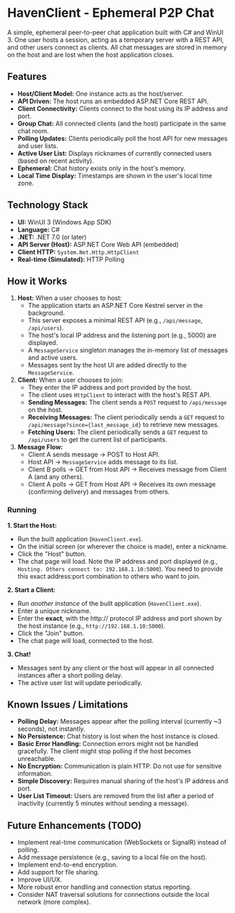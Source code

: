﻿# HavenClient - Ephemeral P2P Chat

A simple, ephemeral peer-to-peer chat application built with C# and WinUI 3. One user hosts a session, acting as a temporary server with a REST API, and other users connect as clients. All chat messages are stored in memory on the host and are lost when the host application closes.

## Features

*   **Host/Client Model:** One instance acts as the host/server.
*   **API Driven:** The host runs an embedded ASP.NET Core REST API.
*   **Client Connectivity:** Clients connect to the host using its IP address and port.
*   **Group Chat:** All connected clients (and the host) participate in the same chat room.
*   **Polling Updates:** Clients periodically poll the host API for new messages and user lists.
*   **Active User List:** Displays nicknames of currently connected users (based on recent activity).
*   **Ephemeral:** Chat history exists only in the host's memory.
*   **Local Time Display:** Timestamps are shown in the user's local time zone.

## Technology Stack

*   **UI:** WinUI 3 (Windows App SDK)
*   **Language:** C#
*   **.NET:** .NET 7.0 (or later)
*   **API Server (Host):** ASP.NET Core Web API (embedded)
*   **Client HTTP:** `System.Net.Http.HttpClient`
*   **Real-time (Simulated):** HTTP Polling

## How it Works

1.  **Host:** When a user chooses to host:
    *   The application starts an ASP.NET Core Kestrel server in the background.
    *   This server exposes a minimal REST API (e.g., `/api/message`, `/api/users`).
    *   The host's local IP address and the listening port (e.g., 5000) are displayed.
    *   A `MessageService` singleton manages the in-memory list of messages and active users.
    *   Messages sent by the host UI are added directly to the `MessageService`.
2.  **Client:** When a user chooses to join:
    *   They enter the IP address and port provided by the host.
    *   The client uses `HttpClient` to interact with the host's REST API.
    *   **Sending Messages:** The client sends a `POST` request to `/api/message` on the host.
    *   **Receiving Messages:** The client periodically sends a `GET` request to `/api/message?since={last_message_id}` to retrieve new messages.
    *   **Fetching Users:** The client periodically sends a `GET` request to `/api/users` to get the current list of participants.
3.  **Message Flow:**
    *   Client A sends message -> POST to Host API.
    *   Host API -> `MessageService` adds message to its list.
    *   Client B polls -> GET from Host API -> Receives message from Client A (and any others).
    *   Client A polls -> GET from Host API -> Receives its own message (confirming delivery) and messages from others.


### Running

**1. Start the Host:**

*   Run the built application (`HavenClient.exe`).
*   On the initial screen (or wherever the choice is made), enter a nickname.
*   Click the "Host" button.
*   The chat page will load. Note the IP address and port displayed (e.g., `Hosting. Others connect to: 192.168.1.10:5000`). You need to provide this exact address:port combination to others who want to join.

**2. Start a Client:**

*   Run *another instance* of the built application (`HavenClient.exe`).
*   Enter a unique nickname.
*   Enter the **exact**, with the http:// protocol IP address and port shown by the host instance (e.g., `http://192.168.1.10:5000`).
*   Click the "Join" button.
*   The chat page will load, connected to the host.

**3. Chat!**

*   Messages sent by any client or the host will appear in all connected instances after a short polling delay.
*   The active user list will update periodically.

## Known Issues / Limitations

*   **Polling Delay:** Messages appear after the polling interval (currently ~3 seconds), not instantly.
*   **No Persistence:** Chat history is lost when the host instance is closed.
*   **Basic Error Handling:** Connection errors might not be handled gracefully. The client might stop polling if the host becomes unreachable.
*   **No Encryption:** Communication is plain HTTP. Do not use for sensitive information.
*   **Simple Discovery:** Requires manual sharing of the host's IP address and port.
*   **User List Timeout:** Users are removed from the list after a period of inactivity (currently 5 minutes without sending a message).

## Future Enhancements (TODO)

*   Implement real-time communication (WebSockets or SignalR) instead of polling.
*   Add message persistence (e.g., saving to a local file on the host).
*   Implement end-to-end encryption.
*   Add support for file sharing.
*   Improve UI/UX.
*   More robust error handling and connection status reporting.
*   Consider NAT traversal solutions for connections outside the local network (more complex).

